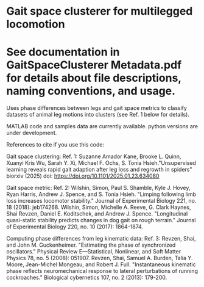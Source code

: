 # Gait space clusterer for multilegged locomotion 

# See documentation in GaitSpaceClusterer Metadata.pdf for details about file descriptions, naming conventions, and usage.

Uses phase differences between legs and gait space metrics to classify datasets of animal leg motions into clusters (see Ref. 1 below for details).

MATLAB code and samples data are currently available. python versions are under development.

References to cite if you use this code:

Gait space clustering:
Ref. 1: Suzanne Amador Kane, Brooke L. Quinn, Xuanyi Kris Wu, Sarah Y. Xi, Michael F. Ochs, S. Tonia Hsieh."Unsupervised learning reveals rapid gait adaption after leg loss and regrowth in spiders" biorxiv (2025) doi: https://doi.org/10.1101/2025.01.23.634080 


Gait space metric:
Ref. 2: Wilshin, Simon, Paul S. Shamble, Kyle J. Hovey, Ryan Harris, Andrew J. Spence, and S. Tonia Hsieh. "Limping following limb loss increases locomotor stability." Journal of Experimental Biology 221, no. 18 (2018): jeb174268.
Wilshin, Simon, Michelle A. Reeve, G. Clark Haynes, Shai Revzen, Daniel E. Koditschek, and Andrew J. Spence. "Longitudinal quasi-static stability predicts changes in dog gait on rough terrain." Journal of Experimental Biology 220, no. 10 (2017): 1864-1874.

Computing phase differences from leg kinematic data:
Ref. 3: Revzen, Shai, and John M. Guckenheimer. "Estimating the phase of synchronized oscillators." Physical Review E—Statistical, Nonlinear, and Soft Matter Physics 78, no. 5 (2008): 051907.
Revzen, Shai, Samuel A. Burden, Talia Y. Moore, Jean-Michel Mongeau, and Robert J. Full. "Instantaneous kinematic phase reflects neuromechanical response to lateral perturbations of running cockroaches." Biological cybernetics 107, no. 2 (2013): 179-200.
